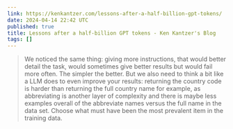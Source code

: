 ```yaml
---
link: https://kenkantzer.com/lessons-after-a-half-billion-gpt-tokens/
date: 2024-04-14 22:42 UTC
published: true
title: Lessons after a half-billion GPT tokens - Ken Kantzer's Blog
tags: []
---
```


> We noticed the same thing: giving more instructions, that would better detail the task, would sometimes give better results but would fail more often. The simpler the better. But we also need to think a bit like a LLM does to even improve your results: returning the country code is harder than returning the full country name for example, as abbreviating is another layer of complexity and there is maybe less examples overall of the abbreviate names versus the full name in the data set. Choose what must have been the most prevalent item in the training data.
